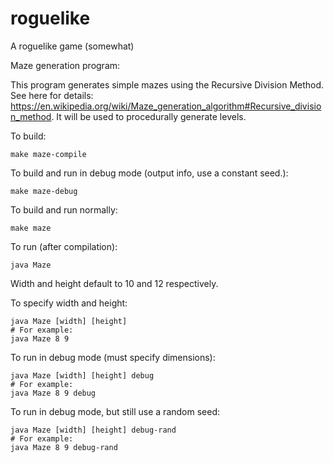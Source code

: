 # roguelike
A roguelike game (somewhat)

Maze generation program:

This program generates simple mazes using the Recursive Division Method. See here for details: https://en.wikipedia.org/wiki/Maze_generation_algorithm#Recursive_division_method. It will be used to procedurally generate levels.

To build:

`make maze-compile`

To build and run in debug mode (output info, use a constant seed.):

`make maze-debug`

To build and run normally:

`make maze`

To run (after compilation):

`java Maze`

Width and height default to 10 and 12 respectively.

To specify width and height:

```
java Maze [width] [height]
# For example:
java Maze 8 9
```

To run in debug mode (must specify dimensions):

```
java Maze [width] [height] debug
# For example:
java Maze 8 9 debug
```


To run in debug mode, but still use a random seed:

```
java Maze [width] [height] debug-rand
# For example:
java Maze 8 9 debug-rand
```
